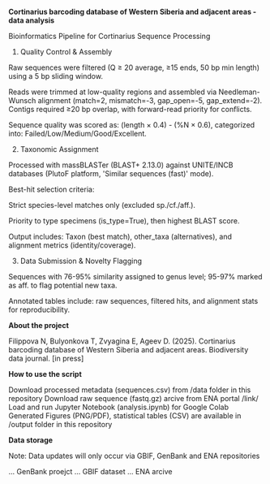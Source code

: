 **Cortinarius barcoding database of Western Siberia and adjacent areas - data analysis**

Bioinformatics Pipeline for Cortinarius Sequence Processing

1. Quality Control & Assembly

Raw sequences were filtered (Q ≥ 20 average, ≥15 ends, 50 bp min length) using a 5 bp sliding window.

Reads were trimmed at low-quality regions and assembled via Needleman-Wunsch alignment (match=2, mismatch=-3, gap_open=-5, gap_extend=-2). Contigs required ≥20 bp overlap, with forward-read priority for conflicts.

Sequence quality was scored as: (length × 0.4) - (%N × 0.6), categorized into: Failed/Low/Medium/Good/Excellent.

2. Taxonomic Assignment

Processed with massBLASTer (BLAST+ 2.13.0) against UNITE/INCB databases (PlutoF platform, 'Similar sequences (fast)' mode).

Best-hit selection criteria:

Strict species-level matches only (excluded sp./cf./aff.).

Priority to type specimens (is_type=True), then highest BLAST score.

Output includes: Taxon (best match), other_taxa (alternatives), and alignment metrics (identity/coverage).

3. Data Submission & Novelty Flagging

Sequences with 76-95% similarity assigned to genus level; 95-97% marked as aff. to flag potential new taxa.

Annotated tables include: raw sequences, filtered hits, and alignment stats for reproducibility.


**About the project**

Filippova N, Bulyonkova T, Zvyagina E, Ageev D. (2025). Cortinarius barcoding database of Western Siberia and adjacent areas. Biodiversity data journal. [in press]

**How to use the script**

Download processed metadata (sequences.csv) from /data folder in this repository
Download raw sequence (fastq.gz) arcive from ENA portal /link/
Load and run Jupyter Notebook (analysis.ipynb) for Google Colab
Generated Figures (PNG/PDF), statistical tables (CSV) are available in /output folder in this repository

**Data storage**

Note: Data updates will only occur via GBIF, GenBank and ENA repositories

... GenBank proejct
... GBIF dataset
... ENA arcive


